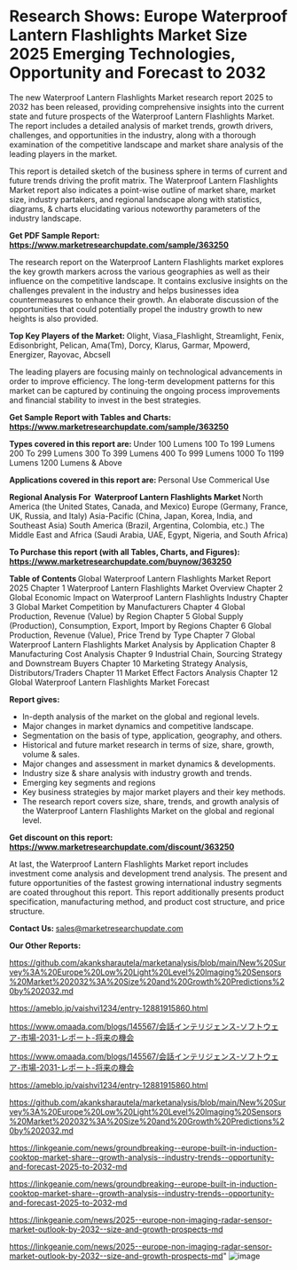 # Research Shows: Europe Waterproof Lantern Flashlights Market Size 2025 Emerging Technologies, Opportunity and Forecast to 2032

The new Waterproof Lantern Flashlights Market research report 2025 to 2032 has been released, providing comprehensive insights into the current state and future prospects of the Waterproof Lantern Flashlights Market. The report includes a detailed analysis of market trends, growth drivers, challenges, and opportunities in the industry, along with a thorough examination of the competitive landscape and market share analysis of the leading players in the market.

This report is detailed sketch of the business sphere in terms of current and future trends driving the profit matrix. The Waterproof Lantern Flashlights Market report also indicates a point-wise outline of market share, market size, industry partakers, and regional landscape along with statistics, diagrams, &amp; charts elucidating various noteworthy parameters of the industry landscape.

<strong><b>Get PDF Sample Report: <a href=https://www.marketresearchupdate.com/sample/363250>https://www.marketresearchupdate.com/sample/363250</a></b></strong>

The research report on the Waterproof Lantern Flashlights market explores the key growth markers across the various geographies as well as their influence on the competitive landscape. It contains exclusive insights on the challenges prevalent in the industry and helps businesses idea countermeasures to enhance their growth. An elaborate discussion of the opportunities that could potentially propel the industry growth to new heights is also provided.

<strong><b>Top Key Players of the Market:
</b></strong>Olight, Viasa_Flashlight, Streamlight, Fenix, Edisonbright, Pelican, Ama(Tm), Dorcy, Klarus, Garmar, Mpowerd, Energizer, Rayovac, Abcsell<strong><b>
</b></strong>

The leading players are focusing mainly on technological advancements in order to improve efficiency. The long-term development patterns for this market can be captured by continuing the ongoing process improvements and financial stability to invest in the best strategies.

<strong><b>Get Sample Report with Tables and Charts: <a href=https://www.marketresearchupdate.com/sample/363250>https://www.marketresearchupdate.com/sample/363250</a></b></strong>

<strong><b>Types covered in this report are:
</b></strong>Under 100 Lumens
100 To 199 Lumens
200 To 299 Lumens
300 To 399 Lumens
400 To 999 Lumens
1000 To 1199 Lumens
1200 Lumens & Above<strong><b>
</b></strong>

<strong><b>Applications covered in this report are:
</b></strong>Personal Use
Commerical Use<strong><b>
</b></strong>

<strong><b>Regional Analysis For  Waterproof Lantern Flashlights Market</b></strong><strong><b>
</b></strong>North America (the United States, Canada, and Mexico)
Europe (Germany, France, UK, Russia, and Italy)
Asia-Pacific (China, Japan, Korea, India, and Southeast Asia)
South America (Brazil, Argentina, Colombia, etc.)
The Middle East and Africa (Saudi Arabia, UAE, Egypt, Nigeria, and South Africa)

<strong><b>To Purchase this report (with all Tables, Charts, and Figures): <a href=https://www.marketresearchupdate.com/buynow/363250>https://www.marketresearchupdate.com/buynow/363250</a></b></strong>

<strong><b>Table of Contents</b></strong><strong><b>
</b></strong>Global Waterproof Lantern Flashlights Market Report 2025
Chapter 1 Waterproof Lantern Flashlights Market Overview
Chapter 2 Global Economic Impact on Waterproof Lantern Flashlights Industry
Chapter 3 Global Market Competition by Manufacturers
Chapter 4 Global Production, Revenue (Value) by Region
Chapter 5 Global Supply (Production), Consumption, Export, Import by Regions
Chapter 6 Global Production, Revenue (Value), Price Trend by Type
Chapter 7 Global Waterproof Lantern Flashlights Market Analysis by Application
Chapter 8 Manufacturing Cost Analysis
Chapter 9 Industrial Chain, Sourcing Strategy and Downstream Buyers
Chapter 10 Marketing Strategy Analysis, Distributors/Traders
Chapter 11 Market Effect Factors Analysis
Chapter 12 Global Waterproof Lantern Flashlights Market Forecast

<strong><b>Report gives:</b></strong>

- In-depth analysis of the market on the global and regional levels.
- Major changes in market dynamics and competitive landscape.
- Segmentation on the basis of type, application, geography, and others.
- Historical and future market research in terms of size, share, growth, volume &amp; sales.
- Major changes and assessment in market dynamics &amp; developments.
- Industry size &amp; share analysis with industry growth and trends.
- Emerging key segments and regions
- Key business strategies by major market players and their key methods.
- The research report covers size, share, trends, and growth analysis of the Waterproof Lantern Flashlights Market on the global and regional level.

<strong><b>Get discount on this report: <a href=https://www.marketresearchupdate.com/discount/363250>https://www.marketresearchupdate.com/discount/363250</a></b></strong>

At last, the Waterproof Lantern Flashlights Market report includes investment come analysis and development trend analysis. The present and future opportunities of the fastest growing international industry segments are coated throughout this report. This report additionally presents product specification, manufacturing method, and product cost structure, and price structure.

<strong><b>Contact Us:
</b></strong>sales@marketresearchupdate.com

<strong>Our Other Reports:</strong>

<a href=https://github.com/akanksharautela/marketanalysis/blob/main/New%20Survey%3A%20Europe%20Low%20Light%20Level%20Imaging%20Sensors%20Market%202032%3A%20Size%20and%20Growth%20Predictions%20by%202032.md>https://github.com/akanksharautela/marketanalysis/blob/main/New%20Survey%3A%20Europe%20Low%20Light%20Level%20Imaging%20Sensors%20Market%202032%3A%20Size%20and%20Growth%20Predictions%20by%202032.md</a>

<a href=https://ameblo.jp/vaishvi1234/entry-12881915860.html>https://ameblo.jp/vaishvi1234/entry-12881915860.html</a>

<a href=https://www.omaada.com/blogs/145567/会話インテリジェンス-ソフトウェア-市場-2031-レポート-将来の機会>https://www.omaada.com/blogs/145567/会話インテリジェンス-ソフトウェア-市場-2031-レポート-将来の機会</a>

<a href=https://www.omaada.com/blogs/145567/会話インテリジェンス-ソフトウェア-市場-2031-レポート-将来の機会>https://www.omaada.com/blogs/145567/会話インテリジェンス-ソフトウェア-市場-2031-レポート-将来の機会</a>

<a href=https://ameblo.jp/vaishvi1234/entry-12881915860.html>https://ameblo.jp/vaishvi1234/entry-12881915860.html</a>

<a href=https://github.com/akanksharautela/marketanalysis/blob/main/New%20Survey%3A%20Europe%20Low%20Light%20Level%20Imaging%20Sensors%20Market%202032%3A%20Size%20and%20Growth%20Predictions%20by%202032.md>https://github.com/akanksharautela/marketanalysis/blob/main/New%20Survey%3A%20Europe%20Low%20Light%20Level%20Imaging%20Sensors%20Market%202032%3A%20Size%20and%20Growth%20Predictions%20by%202032.md</a>

<a href=https://linkgeanie.com/news/groundbreaking--europe-built-in-induction-cooktop-market-share--growth-analysis--industry-trends--opportunity-and-forecast-2025-to-2032-md>https://linkgeanie.com/news/groundbreaking--europe-built-in-induction-cooktop-market-share--growth-analysis--industry-trends--opportunity-and-forecast-2025-to-2032-md</a>

<a href=https://linkgeanie.com/news/groundbreaking--europe-built-in-induction-cooktop-market-share--growth-analysis--industry-trends--opportunity-and-forecast-2025-to-2032-md>https://linkgeanie.com/news/groundbreaking--europe-built-in-induction-cooktop-market-share--growth-analysis--industry-trends--opportunity-and-forecast-2025-to-2032-md</a>

<a href=https://linkgeanie.com/news/2025--europe-non-imaging-radar-sensor-market-outlook-by-2032--size-and-growth-prospects-md>https://linkgeanie.com/news/2025--europe-non-imaging-radar-sensor-market-outlook-by-2032--size-and-growth-prospects-md</a>

<a href=https://linkgeanie.com/news/2025--europe-non-imaging-radar-sensor-market-outlook-by-2032--size-and-growth-prospects-md>https://linkgeanie.com/news/2025--europe-non-imaging-radar-sensor-market-outlook-by-2032--size-and-growth-prospects-md</a>"
![image](https://github.com/user-attachments/assets/e6020e9f-118f-407d-b684-98f09dfd3ed2)
